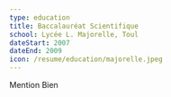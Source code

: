 ```yaml
---
type: education
title: Baccalauréat Scientifique
school: Lycée L. Majorelle, Toul
dateStart: 2007
dateEnd: 2009
icon: /resume/education/majorelle.jpeg
---
```

Mention Bien
